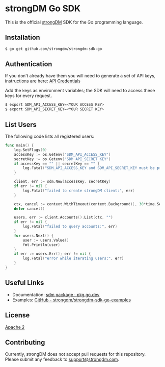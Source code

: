 # strongDM Go SDK

This is the official [strongDM](https://www.strongdm.com/) SDK for the Go programming language.

## Installation

```bash
$ go get github.com/strongdm/strongdm-sdk-go
```

## Authentication

If you don't already have them you will need to generate a set of API keys, instructions are here: [API Credentials](https://www.strongdm.com/docs/admin-guide/api-credentials/)

Add the keys as environment variables; the SDK will need to access these keys for every request.
```bash
$ export SDM_API_ACCESS_KEY=<YOUR ACCESS KEY>
$ export SDM_API_SECRET_KEY=<YOUR SECRET KEY>
```

## List Users
The following code lists all registered users:

```go
func main() {
	log.SetFlags(0)
	accessKey := os.Getenv("SDM_API_ACCESS_KEY")
	secretKey := os.Getenv("SDM_API_SECRET_KEY")
	if accessKey == "" || secretKey == "" {
		log.Fatal("SDM_API_ACCESS_KEY and SDM_API_SECRET_KEY must be provided")
	}

	client, err := sdm.New(accessKey, secretKey)
	if err != nil {
		log.Fatal("failed to create strongDM client:", err)
	}

	ctx, cancel := context.WithTimeout(context.Background(), 30*time.Second)
	defer cancel()

	users, err := client.Accounts().List(ctx, "")
	if err != nil {
		log.Fatal("failed to query accounts:", err)
	}
	for users.Next() {
		user := users.Value()
		fmt.Println(user)
	}
	if err := users.Err(); err != nil {
		log.Fatal("error while iterating users:", err)
	}
}
```

## Useful Links

* Documentation:  [sdm package · pkg.go.dev](https://pkg.go.dev/github.com/strongdm/strongdm-sdk-go?tab=doc)
* Examples: [GitHub - strongdm/strongdm-sdk-go-examples](https://github.com/strongdm/strongdm-sdk-go-examples)

## License

[Apache 2](https://github.com/strongdm/strongdm-sdk-go/blob/master/LICENSE)

## Contributing 

Currently, strongDM does not accept pull requests for this repository. Please submit any feedback to <support@strongdm.com>.
